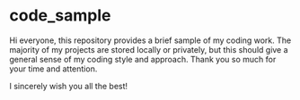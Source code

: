 # code_sample
Hi everyone, this repository provides a brief sample of my coding work. The majority of my projects are stored locally or privately, but this should give a general sense of my coding style and approach. Thank you so much for your time and attention.

I sincerely wish you all the best!
